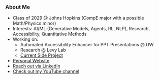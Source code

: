 ### About Me

<!--
**t-nair/t-nair** is a ✨ _special_ ✨ repository because its `README.md` (this file) appears on your GitHub profile.

Here are some ideas to get you started:

- 🔭 I’m currently working on ...
- 🌱 I’m currently learning ...
- 👯 I’m looking to collaborate on ...
- 🤔 I’m looking for help with ...
- 💬 Ask me about ...
- 📫 How to reach me: ...
- 😄 Pronouns: ...
- ⚡ Fun fact: ...
-->
- Class of 2029 @ Johns Hopkins (CompE major with a possible Math/Physics minor)
- Interests: AI/ML (Generative Models, Agents, RL, NLP), Research, Accessibility, Quantitative Methods
- Working on:
  -  Automated Accessibility Enhancer for PPT Presentations @ UW
  -  Research @ Levy Lab
  -  [Current Side Project](https://github.com/t-nair/hybrid-bsm-pricer)
- [Personal Website](https://t-nair.github.io/)
- [Reach out via LinkedIn](https://www.linkedin.com/in/tanya-nair-617473287/)
- [Check out my YouTube channel](https://www.youtube.com/@MLinguist)
  
